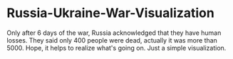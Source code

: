 # Russia-Ukraine-War-Visualization
Only after 6 days of the war, Russia acknowledged that they have human losses. They said only 400 people were dead, actually it was more than 5000.  Hope, it helps to realize what's going on. Just a simple visualization.
